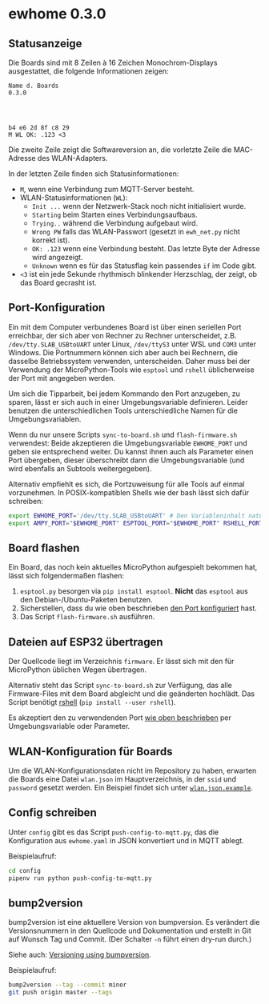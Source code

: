 # ewhome 0.3.0

## Statusanzeige

Die Boards sind mit 8 Zeilen à 16 Zeichen Monochrom-Displays ausgestattet, die folgende Informationen zeigen:

```text
Name d. Boards
0.3.0




b4 e6 2d 8f c8 29
M WL OK: .123 <3
```

Die zweite Zeile zeigt die Softwareversion an, die vorletzte Zeile die MAC-Adresse des WLAN-Adapters.

In der letzten Zeile finden sich Statusinformationen:

* `M`, wenn eine Verbindung zum MQTT-Server besteht.
* WLAN-Statusinformationen (`WL`):
  * `Init ...` wenn der Netzwerk-Stack noch nicht initialisiert wurde.
  * `Starting` beim Starten eines Verbindungsaufbaus.
  * `Trying..` während die Verbindung aufgebaut wird.
  * `Wrong PW` falls das WLAN-Passwort (gesetzt in `ewh_net.py` nicht korrekt ist).
  * `OK: .123` wenn eine Verbindung besteht. Das letzte Byte der Adresse wird angezeigt.
  * `Unknown` wenn es für das Statusflag kein passendes `if` im Code gibt.
* `<3` ist ein jede Sekunde rhythmisch blinkender Herzschlag, der zeigt, ob das Board gecrasht ist.

## Port-Konfiguration

Ein mit dem Computer verbundenes Board ist über einen seriellen Port erreichbar, der sich aber von Rechner zu Rechner unterscheidet, z.B. `/dev/tty.SLAB_USBtoUART` unter Linux, `/dev/ttyS3` unter WSL und `COM3` unter Windows.
Die Portnummern können sich aber auch bei Rechnern, die dasselbe Betriebssystem verwenden, unterscheiden.
Daher muss bei der Verwendung der MicroPython-Tools wie `esptool` und `rshell` üblicherweise der Port mit angegeben werden.

Um sich die Tipparbeit, bei jedem Kommando den Port anzugeben, zu sparen, lässt er sich auch in einer Umgebungsvariable definieren.
Leider benutzen die unterschiedlichen Tools unterschiedliche Namen für die Umgebungsvariablen.

Wenn du nur unsere Scripts `sync-to-board.sh` und `flash-firmware.sh` verwendest:
Beide akzeptieren die Umgebungsvariable `EWHOME_PORT` und geben sie entsprechend weiter.
Du kannst ihnen auch als Parameter einen Port übergeben, dieser überschreibt dann die Umgebungsvariable (und wird ebenfalls an Subtools weitergegeben).

Alternativ empfiehlt es sich, die Portzuweisung für alle Tools auf einmal vorzunehmen.
In POSIX-kompatiblen Shells wie der bash lässt sich dafür schreiben:

```sh
export EWHOME_PORT='/dev/tty.SLAB_USBtoUART' # Den Variableninhalt natürlich anpassen.
export AMPY_PORT="$EWHOME_PORT" ESPTOOL_PORT="$EWHOME_PORT" RSHELL_PORT="$EWHOME_PORT"
```

## Board flashen

Ein Board, das noch kein aktuelles MicroPython aufgespielt bekommen hat, lässt sich folgendermaßen flashen:

1. `esptool.py` besorgen via `pip install esptool`. **Nicht** das `esptool` aus den Debian-/Ubuntu-Paketen benutzen.
2. Sicherstellen, dass du wie oben beschrieben [den Port konfiguriert](#port-konfiguration) hast.
3. Das Script `flash-firmware.sh` ausführen.

## Dateien auf ESP32 übertragen

Der Quellcode liegt im Verzeichnis `firmware`.
Er lässt sich mit den für MicroPython üblichen Wegen übertragen.

Alternativ steht das Script `sync-to-board.sh` zur Verfügung, das alle Firmware-Files mit dem Board abgleicht und die geänderten hochlädt.
Das Script benötigt [rshell](https://github.com/dhylands/rshell) (`pip install --user rshell`).

Es akzeptiert den zu verwendenden Port [wie oben beschrieben](#port-konfiguration) per Umgebungsvariable oder Parameter.

## WLAN-Konfiguration für Boards

Um die WLAN-Konfigurationsdaten nicht im Repository zu haben, erwarten die Boards eine Datei `wlan.json` im Hauptverzeichnis, in der `ssid` und `password` gesetzt werden.
Ein Beispiel findet sich unter [`wlan.json.example`](firmware/wlan.json.example).

## Config schreiben

Unter `config` gibt es das Script `push-config-to-mqtt.py`, das die Konfiguration aus `ewhome.yaml` in JSON konvertiert und in MQTT ablegt.

Beispielaufruf:

```sh
cd config
pipenv run python push-config-to-mqtt.py
```

## bump2version

bump2version ist eine aktuellere Version von bumpversion.
Es verändert die Versionsnummern in den Quellcode und Dokumentation und erstellt in Git auf Wunsch Tag und Commit.
(Der Schalter `-n` führt einen dry-run durch.)

Siehe auch: [Versioning using bumpversion](https://medium.com/@williamhayes/versioning-using-bumpversion-4d13c914e9b8).

Beispielaufruf:

```sh
bump2version --tag --commit minor
git push origin master --tags
```
